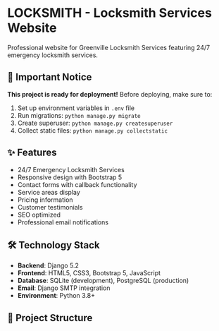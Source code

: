 # LOCKSMITH - Locksmith Services Website

Professional website for Greenville Locksmith Services featuring 24/7 emergency locksmith services.

## 🚨 Important Notice

**This project is ready for deployment!** Before deploying, make sure to:

1. Set up environment variables in `.env` file
2. Run migrations: `python manage.py migrate`
3. Create superuser: `python manage.py createsuperuser`
4. Collect static files: `python manage.py collectstatic`

## ✨ Features

- 24/7 Emergency Locksmith Services
- Responsive design with Bootstrap 5
- Contact forms with callback functionality
- Service areas display
- Pricing information
- Customer testimonials
- SEO optimized
- Professional email notifications

## 🛠️ Technology Stack

- **Backend**: Django 5.2
- **Frontend**: HTML5, CSS3, Bootstrap 5, JavaScript
- **Database**: SQLite (development), PostgreSQL (production)
- **Email**: Django SMTP integration
- **Environment**: Python 3.8+

## 📁 Project Structure
